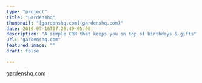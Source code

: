 ```yaml
---
type: "project"
title: "Gardenshq"
thumbnail: "[gardenshq.com](gardenshq.com)"
date: 2019-07-16T07:26:49-05:00
description: "A simple CRM that keeps you on top of birthdays & gifts"
url: "gardenshq.com"
featured_image: ""
draft: false

---
```


[gardenshq.com](https://gardenshq.com)